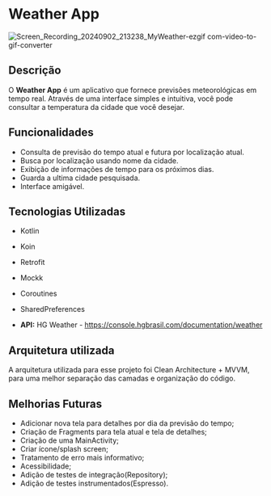 # Weather App

![Screen_Recording_20240902_213238_MyWeather-ezgif com-video-to-gif-converter](https://github.com/user-attachments/assets/8b81df75-9a5c-4478-b1c4-8101adb1d355)

## Descrição

O **Weather App** é um aplicativo que fornece previsões meteorológicas em tempo real. Através de uma interface simples e intuitiva, você pode consultar a temperatura da cidade que você desejar.

## Funcionalidades

- Consulta de previsão do tempo atual e futura por localização atual.
- Busca por localização usando nome da cidade.
- Exibição de informações de tempo para os próximos dias.
- Guarda a ultima cidade pesquisada.
- Interface amigável.

## Tecnologias Utilizadas

- Kotlin
- Koin
- Retrofit
- Mockk
- Coroutines
- SharedPreferences
  
- **API:** HG Weather - https://console.hgbrasil.com/documentation/weather

## Arquitetura utilizada

A arquitetura utilizada para esse projeto foi Clean Architecture + MVVM, para uma melhor separação das camadas e organização do código.

## Melhorias Futuras

- Adicionar nova tela para detalhes por dia da previsão do tempo;
- Criação de Fragments para tela atual e tela de detalhes;
- Criação de uma MainActivity;
- Criar ícone/splash screen;
- Tratamento de erro mais informativo;
- Acessibilidade;
- Adição de testes de integração(Repository);
- Adição de testes instrumentados(Espresso).
